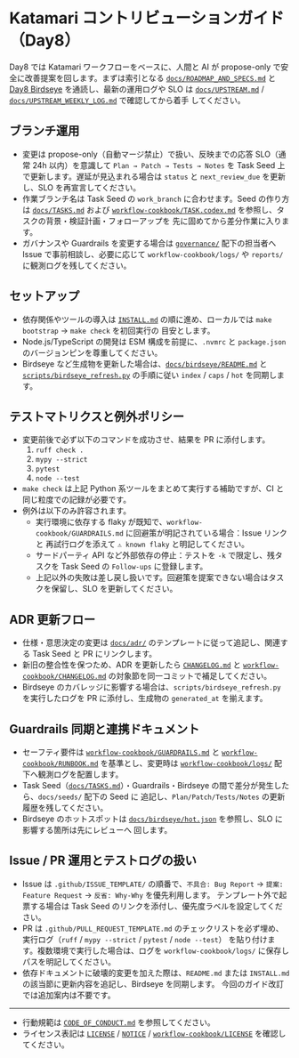 # Katamari コントリビューションガイド（Day8）

Day8 では Katamari ワークフローをベースに、人間と AI が propose-only で安全に改善提案を回します。まずは索引となる
[`docs/ROADMAP_AND_SPECS.md`](docs/ROADMAP_AND_SPECS.md) と [Day8 Birdseye](docs/birdseye/README.md) を通読し、最新の運用ログや
SLO は [`docs/UPSTREAM.md`](docs/UPSTREAM.md) / [`docs/UPSTREAM_WEEKLY_LOG.md`](docs/UPSTREAM_WEEKLY_LOG.md) で確認してから着手
してください。

## ブランチ運用
- 変更は propose-only（自動マージ禁止）で扱い、反映までの応答 SLO（通常 24h 以内）を意識して `Plan → Patch → Tests → Notes`
  を Task Seed 上で更新します。遅延が見込まれる場合は `status` と `next_review_due` を更新し、SLO を再宣言してください。
- 作業ブランチ名は Task Seed の `work_branch` に合わせます。Seed の作り方は [`docs/TASKS.md`](docs/TASKS.md) および
  [`workflow-cookbook/TASK.codex.md`](workflow-cookbook/TASK.codex.md) を参照し、タスクの背景・検証計画・フォローアップを
  先に固めてから差分作業に入ります。
- ガバナンスや Guardrails を変更する場合は [`governance/`](governance) 配下の担当者へ Issue で事前相談し、必要に応じて
  `workflow-cookbook/logs/` や `reports/` に観測ログを残してください。

## セットアップ
- 依存関係やツールの導入は [`INSTALL.md`](INSTALL.md) の順に進め、ローカルでは `make bootstrap` → `make check` を初回実行の
  目安とします。
- Node.js/TypeScript の開発は ESM 構成を前提に、`.nvmrc` と `package.json` のバージョンピンを尊重してください。
- Birdseye など生成物を更新した場合は、[`docs/birdseye/README.md`](docs/birdseye/README.md) と
  [`scripts/birdseye_refresh.py`](scripts/birdseye_refresh.py) の手順に従い `index` / `caps` / `hot` を同期します。

## テストマトリクスと例外ポリシー
- 変更前後で必ず以下のコマンドを成功させ、結果を PR に添付します。
  1. `ruff check .`
  2. `mypy --strict`
  3. `pytest`
  4. `node --test`
- `make check` は上記 Python 系ツールをまとめて実行する補助ですが、CI と同じ粒度での記録が必要です。
- 例外は以下のみ許容されます。
  - 実行環境に依存する flaky が既知で、`workflow-cookbook/GUARDRAILS.md` に回避策が明記されている場合：Issue リンクと
    再試行ログを添えて `⚠️ known flaky` と明記してください。
  - サードパーティ API など外部依存の停止：テストを `-k` で限定し、残タスクを Task Seed の `Follow-ups` に登録します。
  - 上記以外の失敗は差し戻し扱いです。回避策を提案できない場合はタスクを保留し、SLO を更新してください。

## ADR 更新フロー
- 仕様・意思決定の変更は [`docs/adr/`](docs/adr) のテンプレートに従って追記し、関連する Task Seed と PR にリンクします。
- 新旧の整合性を保つため、ADR を更新したら [`CHANGELOG.md`](CHANGELOG.md) と [`workflow-cookbook/CHANGELOG.md`](workflow-cookbook/CHANGELOG.md)
  の対象節を同一コミットで補足してください。
- Birdseye のカバレッジに影響する場合は、`scripts/birdseye_refresh.py` を実行したログを PR に添付し、生成物の `generated_at`
  を揃えます。

## Guardrails 同期と連携ドキュメント
- セーフティ要件は [`workflow-cookbook/GUARDRAILS.md`](workflow-cookbook/GUARDRAILS.md) と
  [`workflow-cookbook/RUNBOOK.md`](workflow-cookbook/RUNBOOK.md) を基準とし、変更時は
  [`workflow-cookbook/logs/`](workflow-cookbook/logs) 配下へ観測ログを配置します。
- Task Seed（[`docs/TASKS.md`](docs/TASKS.md)）・Guardrails・Birdseye の間で差分が発生したら、`docs/seeds/` 配下の Seed に
  追記し、`Plan/Patch/Tests/Notes` の更新履歴を残してください。
- Birdseye のホットスポットは [`docs/birdseye/hot.json`](docs/birdseye/hot.json) を参照し、SLO に影響する箇所は先にレビューへ
  回します。

## Issue / PR 運用とテストログの扱い
- Issue は `.github/ISSUE_TEMPLATE/` の順番で、`不具合: Bug Report` → `提案: Feature Request` → `反省: Why-Why` を優先利用します。
  テンプレート外で起票する場合は Task Seed のリンクを添付し、優先度ラベルを設定してください。
- PR は `.github/PULL_REQUEST_TEMPLATE.md` のチェックリストを必ず埋め、実行ログ（`ruff` / `mypy --strict` / `pytest` / `node --test`）
  を貼り付けます。複数環境で実行した場合は、ログを `workflow-cookbook/logs/` に保存しパスを明記してください。
- 依存ドキュメントに破壊的変更を加えた際は、`README.md` または `INSTALL.md` の該当節に更新内容を追記し、Birdseye を同期します。
  今回のガイド改訂では追加案内は不要です。

---
- 行動規範は [`CODE_OF_CONDUCT.md`](CODE_OF_CONDUCT.md) を参照してください。
- ライセンス表記は [`LICENSE`](LICENSE) / [`NOTICE`](NOTICE) / [`workflow-cookbook/LICENSE`](workflow-cookbook/LICENSE) を確認してください。
